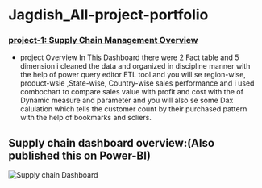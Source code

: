 # Jagdish_All-project-portfolio

### [project-1: Supply Chain Management Overview](https://github.com/Jagdish-Bhandari/Supply-Chain-Dynamic-Dashboard.git)
* project Overview
In This Dashboard there were 2 Fact table and 5 dimension i cleaned the data and organized in discipline manner with the help of power query editor ETL tool and you will se region-wise, product-wsie ,State-wise, Country-wise sales performance and i used combochart to compare sales value with profit and cost with the of Dynamic measure and parameter and you will also se some Dax calulation which tells the customer count by their purchased pattern with the help of bookmarks and scliers.

## Supply chain dashboard overview:(Also published this on Power-BI)
![Supply chain Dashboard](https://github.com/user-attachments/assets/cb64d5a5-6640-4cf1-9f22-1600b1787f58)

